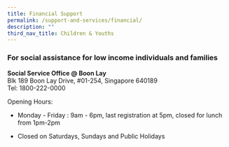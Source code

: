 ```yaml
---
title: Financial Support
permalink: /support-and-services/financial/
description: ""
third_nav_title: Children & Youths
---
```


<h3>For social assistance for low income individuals and families</h3>
<b>Social Service Office @ Boon Lay</b><br>
Blk 189 Boon Lay Drive, #01-254, Singapore 640189<br>
Tel: 1800-222-0000<br>

Opening Hours:
*   Monday - Friday : 9am - 6pm, last registration at 5pm, closed for lunch from 1pm-2pm
    
*   Closed on Saturdays, Sundays and Public Holidays